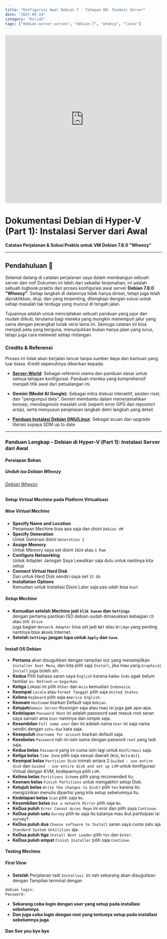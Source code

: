 ```yaml
---
title: "Konfigurasi Awal Debian 7 - Tahapan 00: Fondasi Server"
date: "2025-09-24"
category: "Kuliah"
tags: ["debian-server-series", "debian-7", "wheezy", "linux"]
---
```


<iframe src="https://www.youtube.com/embed/p4zs7A_xUks?controls=0&modestbranding=1&rel=0&disablekb=1&autoplay=0" style="display:block;margin:auto;border:none;width:100%;max-width:960px;height:540px;" allow="autoplay; encrypted-media" allowfullscreen></iframe>

# Dokumentasi Debian di Hyper-V (Part 1): Instalasi Server dari Awal
**Catatan Perjalanan & Solusi Praktis untuk VM Debian 7.8.0 "Wheezy"**

---

## Pendahuluan 🚀

Selamat datang di catatan perjalanan saya dalam membangun sebuah server dari nol! Dokumen ini lebih dari sekadar terjemahan; ini adalah sebuah logbook praktis dari proses konfigurasi awal server **Debian 7.8.0 "Wheezy"**. Setiap langkah di dalamnya tidak hanya diriset, tetapi juga telah dipraktikkan, diuji, dan yang terpenting, dilengkapi dengan solusi untuk setiap masalah tak terduga yang muncul di tengah jalan.

Tujuannya adalah untuk menciptakan sebuah panduan yang jujur dan mudah diikuti, terutama bagi mereka yang mungkin menempuh jalur yang sama dengan perangkat lunak versi lama ini. Semoga catatan ini bisa menjadi peta yang berguna, menunjukkan bukan hanya jalan yang lurus, tetapi juga cara melewati setiap rintangan.

### Credits & Referensi

Proses ini tidak akan berjalan lancar tanpa sumber daya dan bantuan yang luar biasa. Kredit sepenuhnya diberikan kepada:

* **[Server-World](https://www.server-world.info/en/note?os=Debian_7.0)**: Sebagai referensi utama dan panduan dasar untuk semua tahapan konfigurasi. Panduan mereka yang komprehensif menjadi titik awal dari petualangan ini.
* **Gemini (Model AI Google)**: Sebagai mitra diskusi interaktif, asisten riset, dan "pengumpul data". Gemini membantu dalam menerjemahkan konsep, mendiagnosis masalah unik (seperti error GPG dan repositori arsip), serta menyusun penjelasan langkah demi langkah yang detail.

* **[Panduan Instalasi Debian GNU/Linux](https://www.debian.org/releases/bookworm/i386/)**: Sebagai acuan dan upgrade literasi supaya SDM up to date

---

### **Panduan Lengkap - Debian di Hyper-V (Part 1): Instalasi Server dari Awal**

#### **Persiapan Bahan**

##### **Unduh iso Debian Wheezy**
###### [Debian Wheezy](https://www.debian.org/releases/wheezy/)

#### **Setup Virtual Mechine pada Platform Virtualisasi**
##### **New Virtual Mechine**
- **Specify Name and Location**</br>
Penamaan Mechine bisa apa saja dan disini `Debian VM`
- **Specify Generation**</br>
Untuk Generasi disini `Generation 1`
- **Assign Memory**</br>
Untuk Memory saya set disini `1024` atau `1 Ram`
- **Configure Networking**</br>
Untuk Adapter Jaringan Saya Lewatkan saja dulu untuk nantinya kita setup
- **Connect Virtual Hard Disk**</br>
Dan untuk Hard Disk sendiri saya set `15 Gb`
- **Installation Options**</br>
Kemudian untuk Installasi Disini Later saja pas udah bisa `boot`

##### **Setup Mechine**
- **Kemudian setelah Mechine jadi `klik kanan` dan `Settings`**</br>
dengan pertama pastikan ISO debian sudah dimasukkan kebagian `CD` atau `DVD Drive`</br>
juga bagian `Network Adapter` bisa set jadi `NAT` atau `Bridge` yang penting nantinya bisa akses Internet.</br>
- **Setelah `Settings` jangan lupa untuk `Apply` dan `Save`**.

#### **Install OS Debian**
- **Pertama** akan disuguhkan dengan tampilan `GUI` yang menampilkan `Installer boot Menu`, dan kita pilih saja `Install`, jika mau yang `Graphical Install` juga boleh sih.
- **Kedua** Pilih bahasa saran saya `English` karena kalau `Indo` agak belum familiar `ex:` `Refresh` `=>` `Segarkan`.
- **Ketiga** Lokasi ini pilih `Other` dan `Asia` kemudian `Indonesia`.
- **Keempat** `Locale` atau `Format Tanggal` pilih saja `United States`.
- **Kelima** `Keyboard` pilih saja `America English`.
- **Keenam** `Hostname` biarkan Default saja `Debian`.
- **Ketujuh**`Domain Server` Kosongin saja atau mau isi juga gak apa-apa.
- **Kedelapan** `Password Root` ini adalah password saat masuk root saran saya samain ama `User` nantinya dan simple saja.
- **Kesembilan** `Full name user` dan ini adalah nama `User` isi saja nama sendiri dengan `satu-dua` kata saja.
- **Kesepuluh** `Username for account` biarkan default saja.
- **Kesebelas** `Password` nah ini isiin sama dengan pasword `root` yang tadi saja.
- **Kedua belas** `Password` yang ini cuma isiin lagi untuk `Konfirmasi` saja.
- **Ketiga belas** `Time Zone` pilih saja sesuai daerah (`Wib`, `Wita` `Wit`).
- **Keempat belas** `Partision Disk` inimah antara 2 `Guided - use entire disk` dan `Guided - use entire disk and set up LVM` untuk konfigurasi Virtual dengan KVM, kedepannya pilih `LVM`.
- **Kelima belas** `Partitions Scheme` pilih yang recomended itu.
- **Keenam belas** `Finish Partitions` untuk mengakhiri setup Disk.
- **Ketujuh belas** `Write the changes to Disk?` pilih `Yes` karena itu mengizinkan menulis dipartisi yang kita setup sebelumnya itu.
- **Kedelapan belas** `Scan` pilih saja `No`.
- **Kesembilan belas** `Use a network Mirror` pilih saja `No`.
- **KeDua puluh** `Error Cannot Acces Repo` ini eror dan pilih saya `Continue`.
- **KeDua puluh satu** `Survey` pilih `No` saja itu katanya mau ikut partisipasi isi survey?.
- **KeDua puluh dua** `Choose software to Install` saran saya cuma satu aja `Standard System Untilities` aja.
- **KeDua puluh tiga** `Install Boot Loader` pilih `Yes` dan `Enter`.
- **KeDua puluh empat** `Finish Installer` pilih saja `Continue`.

#### **Testing Mechine**
##### **First View**
- **Setelah** Perjalanan tadi `Installasi OS` nah sekarang akan disuguhkan dengan Tampilan terminal dengan 
```bash
debian login:
Password:
```
- **Sekarang coba login dengan user yang setup pada installasi sebelumnya**.
- **Dan juga coba login dengan root yang tentunya setup pada installasi sebelumnya juga**.

#### **Dan See you bye bye**